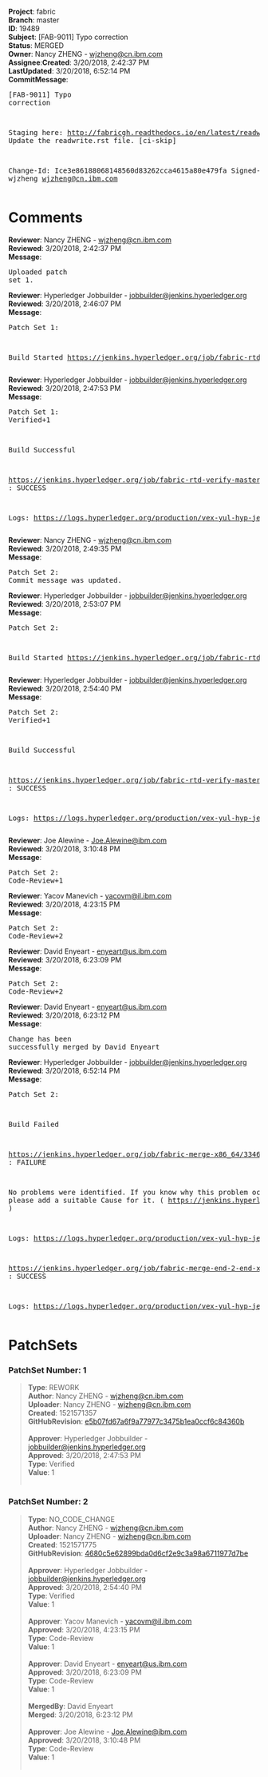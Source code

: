 <strong>Project</strong>: fabric</br><strong>Branch</strong>: master<br><strong>ID</strong>: 19489<br><strong>Subject</strong>: [FAB-9011] Typo correction<br><strong>Status</strong>: MERGED<br><strong>Owner</strong>: Nancy ZHENG - wjzheng@cn.ibm.com<br><strong>Assignee</strong>:<strong>Created</strong>: 3/20/2018, 2:42:37 PM<br><strong>LastUpdated</strong>: 3/20/2018, 6:52:14 PM<br><strong>CommitMessage</strong>:<br><pre>[FAB-9011] Typo correction

Staging here: http://fabricgh.readthedocs.io/en/latest/readwrite.html
Update the readwrite.rst file.
[ci-skip]

Change-Id: Ice3e86188068148560d83262cca4615a80e479fa
Signed-off-by: wjzheng <wjzheng@cn.ibm.com>
</pre><h1>Comments</h1><strong>Reviewer</strong>: Nancy ZHENG - wjzheng@cn.ibm.com<br><strong>Reviewed</strong>: 3/20/2018, 2:42:37 PM<br><strong>Message</strong>: <pre>Uploaded patch set 1.</pre><strong>Reviewer</strong>: Hyperledger Jobbuilder - jobbuilder@jenkins.hyperledger.org<br><strong>Reviewed</strong>: 3/20/2018, 2:46:07 PM<br><strong>Message</strong>: <pre>Patch Set 1:

Build Started https://jenkins.hyperledger.org/job/fabric-rtd-verify-master/378/</pre><strong>Reviewer</strong>: Hyperledger Jobbuilder - jobbuilder@jenkins.hyperledger.org<br><strong>Reviewed</strong>: 3/20/2018, 2:47:53 PM<br><strong>Message</strong>: <pre>Patch Set 1: Verified+1

Build Successful 

https://jenkins.hyperledger.org/job/fabric-rtd-verify-master/378/ : SUCCESS

Logs: https://logs.hyperledger.org/production/vex-yul-hyp-jenkins-3/fabric-rtd-verify-master/378</pre><strong>Reviewer</strong>: Nancy ZHENG - wjzheng@cn.ibm.com<br><strong>Reviewed</strong>: 3/20/2018, 2:49:35 PM<br><strong>Message</strong>: <pre>Patch Set 2: Commit message was updated.</pre><strong>Reviewer</strong>: Hyperledger Jobbuilder - jobbuilder@jenkins.hyperledger.org<br><strong>Reviewed</strong>: 3/20/2018, 2:53:07 PM<br><strong>Message</strong>: <pre>Patch Set 2:

Build Started https://jenkins.hyperledger.org/job/fabric-rtd-verify-master/379/</pre><strong>Reviewer</strong>: Hyperledger Jobbuilder - jobbuilder@jenkins.hyperledger.org<br><strong>Reviewed</strong>: 3/20/2018, 2:54:40 PM<br><strong>Message</strong>: <pre>Patch Set 2: Verified+1

Build Successful 

https://jenkins.hyperledger.org/job/fabric-rtd-verify-master/379/ : SUCCESS

Logs: https://logs.hyperledger.org/production/vex-yul-hyp-jenkins-3/fabric-rtd-verify-master/379</pre><strong>Reviewer</strong>: Joe Alewine - Joe.Alewine@ibm.com<br><strong>Reviewed</strong>: 3/20/2018, 3:10:48 PM<br><strong>Message</strong>: <pre>Patch Set 2: Code-Review+1</pre><strong>Reviewer</strong>: Yacov Manevich - yacovm@il.ibm.com<br><strong>Reviewed</strong>: 3/20/2018, 4:23:15 PM<br><strong>Message</strong>: <pre>Patch Set 2: Code-Review+2</pre><strong>Reviewer</strong>: David Enyeart - enyeart@us.ibm.com<br><strong>Reviewed</strong>: 3/20/2018, 6:23:09 PM<br><strong>Message</strong>: <pre>Patch Set 2: Code-Review+2</pre><strong>Reviewer</strong>: David Enyeart - enyeart@us.ibm.com<br><strong>Reviewed</strong>: 3/20/2018, 6:23:12 PM<br><strong>Message</strong>: <pre>Change has been successfully merged by David Enyeart</pre><strong>Reviewer</strong>: Hyperledger Jobbuilder - jobbuilder@jenkins.hyperledger.org<br><strong>Reviewed</strong>: 3/20/2018, 6:52:14 PM<br><strong>Message</strong>: <pre>Patch Set 2:

Build Failed 

https://jenkins.hyperledger.org/job/fabric-merge-x86_64/3346/ : FAILURE

No problems were identified. If you know why this problem occurred, please add a suitable Cause for it. ( https://jenkins.hyperledger.org/job/fabric-merge-x86_64/3346/ )

Logs: https://logs.hyperledger.org/production/vex-yul-hyp-jenkins-3/fabric-merge-x86_64/3346

https://jenkins.hyperledger.org/job/fabric-merge-end-2-end-x86_64/2019/ : SUCCESS

Logs: https://logs.hyperledger.org/production/vex-yul-hyp-jenkins-3/fabric-merge-end-2-end-x86_64/2019</pre><h1>PatchSets</h1><h3>PatchSet Number: 1</h3><blockquote><strong>Type</strong>: REWORK<br><strong>Author</strong>: Nancy ZHENG - wjzheng@cn.ibm.com<br><strong>Uploader</strong>: Nancy ZHENG - wjzheng@cn.ibm.com<br><strong>Created</strong>: 1521571357<br><strong>GitHubRevision</strong>: [e5b07fd67a6f9a77977c3475b1ea0ccf6c84360b](https://github.com/hyperledger/fabric/commit/e5b07fd67a6f9a77977c3475b1ea0ccf6c84360b)<br><br><strong>Approver</strong>: Hyperledger Jobbuilder - jobbuilder@jenkins.hyperledger.org<br><strong>Approved</strong>: 3/20/2018, 2:47:53 PM<br><strong>Type</strong>: Verified<br><strong>Value</strong>: 1<br><br></blockquote><h3>PatchSet Number: 2</h3><blockquote><strong>Type</strong>: NO_CODE_CHANGE<br><strong>Author</strong>: Nancy ZHENG - wjzheng@cn.ibm.com<br><strong>Uploader</strong>: Nancy ZHENG - wjzheng@cn.ibm.com<br><strong>Created</strong>: 1521571775<br><strong>GitHubRevision</strong>: [4680c5e62899bda0d6cf2e9c3a98a6711977d7be](https://github.com/hyperledger/fabric/commit/4680c5e62899bda0d6cf2e9c3a98a6711977d7be)<br><br><strong>Approver</strong>: Hyperledger Jobbuilder - jobbuilder@jenkins.hyperledger.org<br><strong>Approved</strong>: 3/20/2018, 2:54:40 PM<br><strong>Type</strong>: Verified<br><strong>Value</strong>: 1<br><br><strong>Approver</strong>: Yacov Manevich - yacovm@il.ibm.com<br><strong>Approved</strong>: 3/20/2018, 4:23:15 PM<br><strong>Type</strong>: Code-Review<br><strong>Value</strong>: 1<br><br><strong>Approver</strong>: David Enyeart - enyeart@us.ibm.com<br><strong>Approved</strong>: 3/20/2018, 6:23:09 PM<br><strong>Type</strong>: Code-Review<br><strong>Value</strong>: 1<br><br><strong>MergedBy</strong>: David Enyeart<br><strong>Merged</strong>: 3/20/2018, 6:23:12 PM<br><br><strong>Approver</strong>: Joe Alewine - Joe.Alewine@ibm.com<br><strong>Approved</strong>: 3/20/2018, 3:10:48 PM<br><strong>Type</strong>: Code-Review<br><strong>Value</strong>: 1<br><br></blockquote>